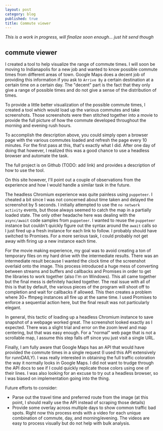 ```yaml
---
layout: post
category: blog
published: true
title: Commute viewer
---
```


*This is a work in progress, will finalize soon enough... just hit send though*

## commute viewer

I created a tool to help visualize the range of commute times.  I will soon be moving to Indianapolis for a new job and wanted to know possible commute times from different areas of town.  Google Maps does a decent job of providing this information if you ask to `Arrive By` a certain destination at a certain time on a certain day.  The "decent" part is the fact that they only give a range of possible times and do not give a sense of the distribution of times.

To provide a little better visualization of the possible commute times, I created a tool which would load up the various commutes and take screenshots.  Those screenshots were then stitched together into a movie to provide the full picture of how the commute developed throughout the morning and evening rush hours.

To accomplish the description above, you could simply open a browser page with the various commutes loaded and refresh the page every 10 minutes.  For the first pass at this, that's exactly what I did.  After one day of doing that however, I realized this was a good chance to use a headless browser and automate the task.

The full project is on Github (TODO: add link) and provides a description of how to use the tool.

On this site however, I'll point out a couple of observations from the experience and how I would handle a similar task in the future.

The headless Chromium experience was quite painless using `puppeteer`.  I cheated a bit since I was not concerned about time taken and delayed the screenshot by 5 seconds.  I initially attempted to use the `no network activity` events, but those always seemed to catch the map in a partially loaded state.  The only other headache here was dealing with the `async/await` code samples from `puppeteer`.  I wanted to reuse the `puppeteer` instance but couldn't quickly figure out the syntax around the `await` calls so I just fired up a fresh instance for each link to follow. I probably should have switched to Promises.  For a more serious task, I could probably not get away with firing up a new instance each time.

For the movie making experience, my goal was to avoid creating a ton of temporary files on my hard drive with the intermediate results.  There was an intermediate result because I wanted the clock time of the screenshot overlaid onto the image.  This process introduced a huge mess of converting between streams and buffers and callbacks and Promises in order to get the libraries to work together (also I'm on Windows).  This all came together but the final mess is definitely hacked together.  The real issue with all of this is that by default, the various pieces of the program will shoot off to completion and wait for callbacks if allowed.  This then creates a problem where 30+ ffmpeg instances all fire up at the same time.  I used Promises to enforce a sequential action here, but the final result was not particularly elegant.

In general, this tactic of loading up a headless Chromium instance to save snapshot of a webpage worked great.  The screenshot looked exactly as I expected.  There was a slight trial and error on the zoom level and map centering, but that was easy enough.  For a "normal" web page that is not a scrollable map, I assume this step falls off since you just visit a single URL.

Finally, I am fully aware that Google Maps has an API that would have provided the commute times in a single request (I used this API extensively for runnDAILY).  I was really interested in obtaining the full traffic coloration the way it normally looks in Google Maps.  I did not want to trudge through the API docs to see if I could quickly replicate those colors using one of their lines.  I was also looking for an excuse to try out a headless browser, so I was biased on implementation going into the thing.

Future efforts to consider:

- Parse out the travel time and preferred route from the image (at this point, I should really use the API instead of scraping those details)
- Provide some overlay across multiple days to show common traffic bad spots.  Right now this process ends with a video for each unique combination of commute, day, and morning/evening.  The videos are easy to process visually but do not help with bulk analysis.
